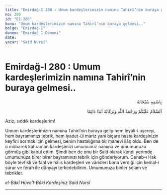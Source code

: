 ```yaml
---
title: "Emirdağ-I 280 : Umum kardeşlerimizin namına Tahirî’nin buraya gelmesi.."
no: 280
id: "E1-280"
konu: "Umum kardeşlerimizin namına Tahirî’nin buraya gelmesi.."
bolge: "Emirdağ-I"
donem: "Emirdağ 1 Dönemi"
date: 
yazar: "Said Nursî"
---
```


# Emirdağ-I 280 : Umum kardeşlerimizin namına Tahirî’nin buraya gelmesi..

<p class="arabic" dir="rtl" title="Meal: “Her türlü noksan sıfatlardan yüce olan Allah’ın adıyla.”">بِاسْمِهِ سُبْحَانَهُ</p>

<p class="arabic" dir="rtl" title="Meal: “Allah’ın selâmı, rahmeti ve bereketleri, ebedî ve dâimî olarak üzerinize olsun.”">اَلسَّلاَمُ عَلَيْكُمْ وَرَحْمَةُ اللّٰهِ وَبَرَكَاتُهُ اَبَدًا دَائِمًا</p>

Aziz, sıddık kardeşlerim!

Umum kardeşlerimizin namına Tahirî’nin buraya gelip hem leyali-i aşereyi, hem bayramımızı tebrik, hem iyadet-ül mariz yani biçare hasta kardeşinizin keyfini sormak için gelmesi, benim hastalığıma bir manevi ilâç oldu. Ben de o mübarek kahraman kardeşimizi umumunuz namına ve umumunuzu görmüş gibi kabul ettim. Şimdi ben de onu bir Said olarak kendi yerimde umumunuza birer birer bayramınızı tebrik için gönderiyorum. Cenab-ı Hak böyle tevfikli ve faal ve hâlis kardeşleri ve vârisleri bana verdiği için kemal-i sürur ve ferah ile dünyayı terkedebilirim. Umumunuza binler selam ve tebrikler.

*el-Bâkî Hüve’l-Bâkî*
*Kardeşiniz*
*Said Nursî*

***
